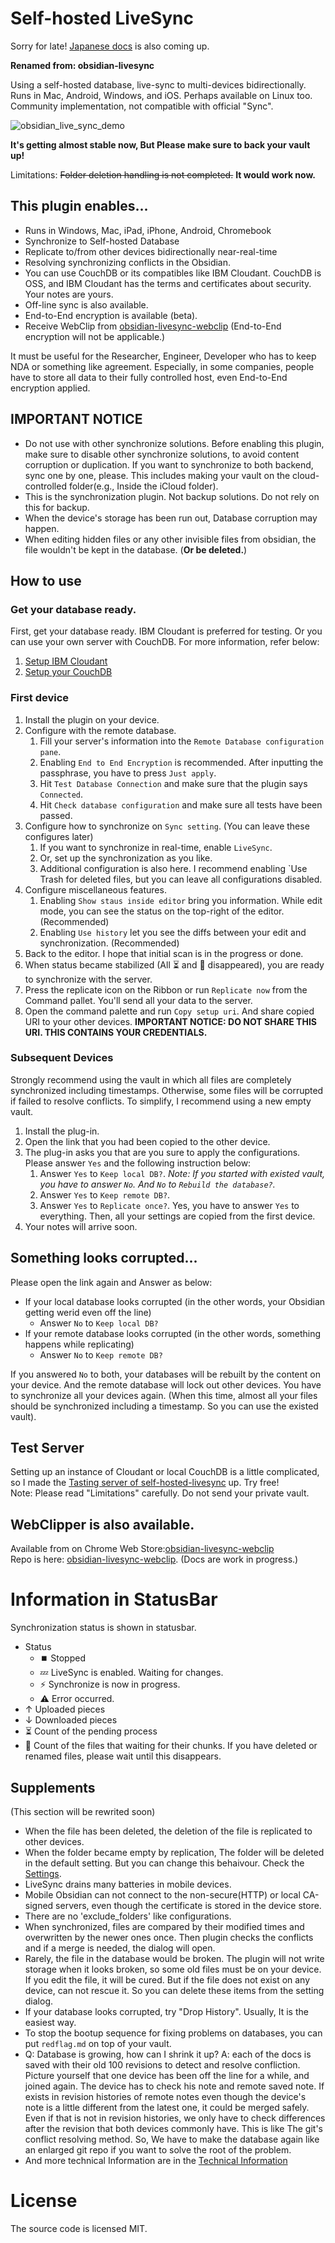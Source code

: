 # Self-hosted LiveSync

Sorry for late! [Japanese docs](./README_ja.md) is also coming up.

**Renamed from: obsidian-livesync**

Using a self-hosted database, live-sync to multi-devices bidirectionally.
Runs in Mac, Android, Windows, and iOS. Perhaps available on Linux too.
Community implementation, not compatible with official "Sync".

![obsidian_live_sync_demo](https://user-images.githubusercontent.com/45774780/137355323-f57a8b09-abf2-4501-836c-8cb7d2ff24a3.gif)

**It's getting almost stable now, But Please make sure to back your vault up!**

Limitations: ~~Folder deletion handling is not completed.~~ **It would work now.**

## This plugin enables...

-   Runs in Windows, Mac, iPad, iPhone, Android, Chromebook
-   Synchronize to Self-hosted Database
-   Replicate to/from other devices bidirectionally near-real-time
-   Resolving synchronizing conflicts in the Obsidian.
-   You can use CouchDB or its compatibles like IBM Cloudant. CouchDB is OSS, and IBM Cloudant has the terms and certificates about security. Your notes are yours.
-   Off-line sync is also available.
-   End-to-End encryption is available (beta).
-   Receive WebClip from [obsidian-livesync-webclip](https://chrome.google.com/webstore/detail/obsidian-livesync-webclip/jfpaflmpckblieefkegjncjoceapakdf) (End-to-End encryption will not be applicable.)

It must be useful for the Researcher, Engineer, Developer who has to keep NDA or something like agreement.
Especially, in some companies, people have to store all data to their fully controlled host, even End-to-End encryption applied.

## IMPORTANT NOTICE

-   Do not use with other synchronize solutions. Before enabling this plugin, make sure to disable other synchronize solutions, to avoid content corruption or duplication. If you want to synchronize to both backend, sync one by one, please.
    This includes making your vault on the cloud-controlled folder(e.g., Inside the iCloud folder).
-   This is the synchronization plugin. Not backup solutions. Do not rely on this for backup.
-   When the device's storage has been run out, Database corruption may happen.
-   When editing hidden files or any other invisible files from obsidian, the file wouldn't be kept in the database. (**Or be deleted.**)

## How to use


### Get your database ready.

First, get your database ready. IBM Cloudant is preferred for testing. Or you can use your own server with CouchDB. For more information, refer below:
1. [Setup IBM Cloudant](docs/setup_cloudant.md)
2. [Setup your CouchDB](docs/setup_own_server.md)

### First device

1. Install the plugin on your device.
2. Configure with the remote database.
	1. Fill your server's information into the `Remote Database configuration pane`.
	2. Enabling `End to End Encryption` is recommended. After inputting the passphrase, you have to press `Just apply`.
	3. Hit `Test Database Connection` and make sure that the plugin says `Connected`.
	4. Hit `Check database configuration` and make sure all tests have been passed.
3. Configure how to synchronize on `Sync setting`. (You can leave these  configures later)
	1. If you want to synchronize in real-time, enable `LiveSync`.
	2. Or, set up the synchronization as you like.
	3. Additional configuration is also here. I recommend enabling `Use Trash for deleted files, but you can leave all configurations disabled.
4. Configure miscellaneous features.
	1. Enabling `Show staus inside editor` bring you information. While edit mode, you can see the status on the top-right of the editor. (Recommended)
	2. Enabling `Use history` let you see the diffs between your edit and synchronization. (Recommended)
5. Back to the editor. I hope that initial scan is in the progress or done.
6. When status became stabilized (All ⏳ and 🧩 disappeared), you are ready to synchronize with the server.
7. Press the replicate icon on the Ribbon or run `Replicate now` from the Command pallet. You'll send all your data to the server.
8. Open the command palette and run `Copy setup uri`. And share copied URI to your other devices.
**IMPORTANT NOTICE: DO NOT SHARE THIS URI. THIS CONTAINS YOUR CREDENTIALS.**

### Subsequent Devices

Strongly recommend using the vault in which all files are completely synchronized including timestamps. Otherwise, some files will be corrupted if failed to resolve conflicts. To simplify, I recommend using a new empty vault.

1. Install the plug-in.
2. Open the link that you had been copied to the other device.
3. The plug-in asks you that are you sure to apply the configurations. Please answer `Yes` and the following instruction below:
	1. Answer `Yes` to `Keep local DB?`.
		*Note: If you started with existed vault, you have to answer `No`. And `No` to `Rebuild the database?`.*
	2. Answer `Yes` to `Keep remote DB?`.
	3. Answer `Yes` to `Replicate once?`.
	Yes, you have to answer `Yes` to everything.
	Then, all your settings are copied from the first device.
4. Your notes will arrive soon.

## Something looks corrupted...

Please open the link again and Answer as below:
- If your local database looks corrupted
(in the other words, your Obsidian getting werid even off the line)
	- Answer `No` to `Keep local DB?`
- If your remote database looks corrupted
(in the other words, something happens while replicating)
	- Answer `No` to `Keep remote DB?`

If you answered `No` to both, your databases will be rebuilt by the content on your device. And the remote database will lock out other devices. You have to synchronize all your devices again. (When this time, almost all your files should be synchronized including a timestamp. So you can use the existed vault).


## Test Server

Setting up an instance of Cloudant or local CouchDB is a little complicated, so I made the [Tasting server of self-hosted-livesync](https://olstaste.vrtmrz.net/) up. Try free!  
Note: Please read "Limitations" carefully. Do not send your private vault.

## WebClipper is also available.

Available from on Chrome Web Store:[obsidian-livesync-webclip](https://chrome.google.com/webstore/detail/obsidian-livesync-webclip/jfpaflmpckblieefkegjncjoceapakdf)  
Repo is here: [obsidian-livesync-webclip](https://github.com/vrtmrz/obsidian-livesync-webclip). (Docs are work in progress.)

# Information in StatusBar

Synchronization status is shown in statusbar.

-   Status
    -   ⏹️ Stopped
    -   💤 LiveSync is enabled. Waiting for changes.
    -   ⚡️ Synchronize is now in progress.
    -   ⚠ Error occurred.
-   ↑ Uploaded pieces
-   ↓ Downloaded pieces
-   ⏳ Count of the pending process  
-   🧩 Count of the files that waiting for their chunks.
If you have deleted or renamed files, please wait until this disappears.


## Supplements
(This section will be rewrited soon)
-   When the file has been deleted, the deletion of the file is replicated to other devices.
-   When the folder became empty by replication, The folder will be deleted in the default setting. But you can change this behaivour. Check the [Settings](docs/settings.md).
-   LiveSync drains many batteries in mobile devices.
-   Mobile Obsidian can not connect to the non-secure(HTTP) or local CA-signed servers, even though the certificate is stored in the device store.
-   There are no 'exclude_folders' like configurations.
-   When synchronized, files are compared by their modified times and overwritten by the newer ones once. Then plugin checks the conflicts and if a merge is needed, the dialog will open.
-   Rarely, the file in the database would be broken. The plugin will not write storage when it looks broken, so some old files must be on your device. If you edit the file, it will be cured. But if the file does not exist on any device, can not rescue it. So you can delete these items from the setting dialog.
-   If your database looks corrupted, try "Drop History". Usually, It is the easiest way.
-   To stop the bootup sequence for fixing problems on databases, you can put `redflag.md` on top of your vault.
-   Q: Database is growing, how can I shrink it up?
    A: each of the docs is saved with their old 100 revisions to detect and resolve confliction. Picture yourself that one device has been off the line for a while, and joined again. The device has to check his note and remote saved note. If exists in revision histories of remote notes even though the device's note is a little different from the latest one, it could be merged safely. Even if that is not in revision histories, we only have to check differences after the revision that both devices commonly have. This is like The git's conflict resolving method. So, We have to make the database again like an enlarged git repo if you want to solve the root of the problem.
-   And more technical Information are in the [Technical Information](docs/tech_info.md)

# License

The source code is licensed MIT.
